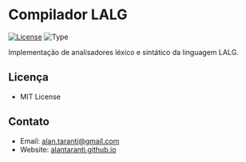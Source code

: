 # Compilador LALG

[![License](https://img.shields.io/github/license/AlanTaranti/CompiladorLALG)](LICENSE)
![Type](https://img.shields.io/badge/Type-LearningProject-orange)

Implementação de analisadores léxico e sintático da linguagem LALG.

## Licença
* MIT License

## Contato
* Email: [alan.taranti@gmail.com](mailto:alan.taranti@gmail.com)
* Website: [alantaranti.github.io](https://alantaranti.github.io/)
